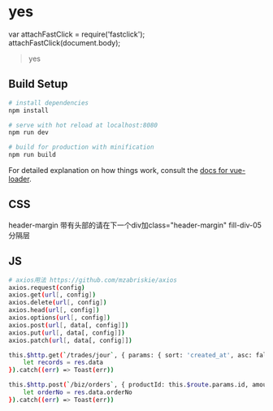 # yes
var attachFastClick = require('fastclick');  
attachFastClick(document.body);  
> yes

## Build Setup

``` bash
# install dependencies
npm install

# serve with hot reload at localhost:8080
npm run dev

# build for production with minification
npm run build
```

For detailed explanation on how things work, consult the [docs for vue-loader](http://vuejs.github.io/vue-loader).

## CSS
header-margin   带有<mt-header>头部的请在下一个div加class="header-margin"
fill-div-05     分隔层

## JS
``` bash
# axios用法 https://github.com/mzabriskie/axios
axios.request(config)
axios.get(url[, config])
axios.delete(url[, config])
axios.head(url[, config])
axios.options(url[, config])
axios.post(url[, data[, config]])
axios.put(url[, data[, config]])
axios.patch(url[, data[, config]])

this.$http.get(`/trades/jour`, { params: { sort: 'created_at', asc: false, page: this.page, pageSize: pageSize }, headers: { 'Authorization': this.userAuth } }).then((res) => {
    let records = res.data
}).catch((err) => Toast(err))

this.$http.post(`/biz/orders`, { productId: this.$route.params.id, amount: this.buyAmount }, { headers: { 'Authorization': this.userAuth } }).then((res) => {
    let orderNo = res.data.orderNo
}).catch((err) => Toast(err))

```
